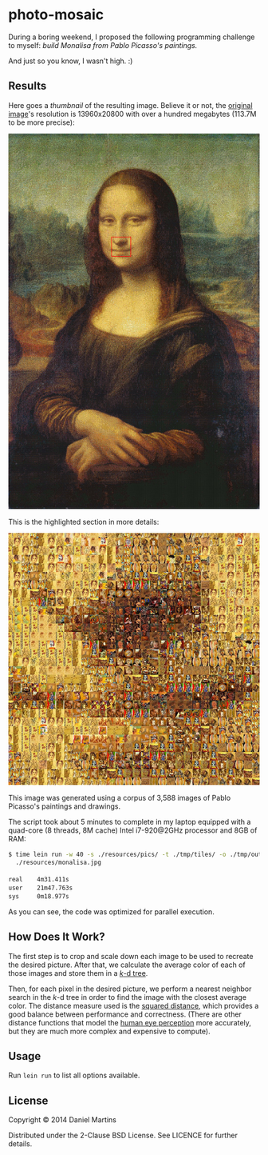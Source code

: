 # photo-mosaic

During a boring weekend, I proposed the following programming challenge to
myself: _build Monalisa from Pablo Picasso's paintings._

And just so you know, I wasn't high. :)

## Results

Here goes a _thumbnail_ of the resulting image. Believe it or not, the
[original image](./resources/doc-img/demo-full.jpg.7z)'s resolution is
13960x20800 with over a hundred megabytes (113.7M to be more precise):

![thumb](./resources/doc-img/demo-1.jpg)

This is the highlighted section in more details:

![zoom](./resources/doc-img/demo-2.jpg)

This image was generated using a corpus of 3,588 images of Pablo Picasso's
paintings and drawings.

The script took about 5 minutes to complete in my laptop equipped with a
quad-core (8 threads, 8M cache) Intel i7-920@2GHz processor and 8GB of RAM:

````bash
$ time lein run -w 40 -s ./resources/pics/ -t ./tmp/tiles/ -o ./tmp/out.jpg \
  ./resources/monalisa.jpg

real    4m31.411s
user    21m47.763s
sys     0m18.977s
````

As you can see, the code was optimized for parallel execution.

## How Does It Work?

The first step is to crop and scale down each image to be used to recreate the
desired picture. After that, we calculate the average color of each of those
images and store them in a [_k_-d tree](http://en.wikipedia.org/wiki/K-d_tree).

Then, for each pixel in the desired picture, we perform a nearest neighbor
search in the _k_-d tree in order to find the image with the closest average
color. The distance measure used is the
[squared distance](http://en.wikipedia.org/wiki/Euclidean_distance), which
provides a good balance between performance and correctness. (There are other
distance functions that model the
[human eye perception](http://en.wikipedia.org/wiki/Color_vision) more
accurately, but they are much more complex and expensive to compute).

## Usage

Run `lein run` to list all options available.

## License

Copyright © 2014 Daniel Martins

Distributed under the 2-Clause BSD License. See LICENCE for further details.
